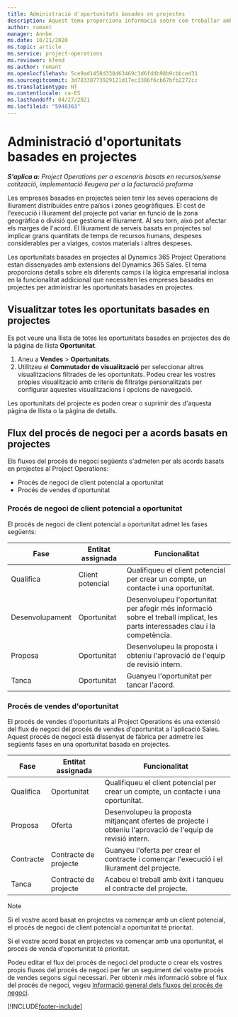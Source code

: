 ```yaml
---
title: Administració d'oportunitats basades en projectes
description: Aquest tema proporciona informació sobre com treballar amb oportunitats relacionades amb els projectes.
author: rumant
manager: Annbe
ms.date: 10/21/2020
ms.topic: article
ms.service: project-operations
ms.reviewer: kfend
ms.author: rumant
ms.openlocfilehash: 5ce9ad1458d338d63469c3d6fddb98b9cbbced31
ms.sourcegitcommit: 3d78338773929121d17ec3386f6cb67bfb2272cc
ms.translationtype: HT
ms.contentlocale: ca-ES
ms.lasthandoff: 04/27/2021
ms.locfileid: "5948363"
---
```

# <a name="manage-project-based-opportunities"></a>Administració d'oportunitats basades en projectes

_**S'aplica a:** Project Operations per a escenaris basats en recursos/sense cotització, implementació lleugera per a la facturació proforma_

Les empreses basades en projectes solen tenir les seves operacions de lliurament distribuïdes entre països i zones geogràfiques. El cost de l'execució i lliurament del projecte pot variar en funció de la zona geogràfica o divisió que gestiona el lliurament. Al seu torn, això pot afectar els marges de l'acord. El lliurament de serveis basats en projectes sol implicar grans quantitats de temps de recursos humans, despeses considerables per a viatges, costos materials i altres despeses.

Les oportunitats basades en projectes al Dynamics 365 Project Operations estan dissenyades amb extensions del Dynamics 365 Sales. El tema proporciona detalls sobre els diferents camps i la lògica empresarial inclosa en la funcionalitat addicional que necessiten les empreses basades en projectes per administrar les oportunitats basades en projectes.

## <a name="view-all-project-based-opportunities"></a>Visualitzar totes les oportunitats basades en projectes

Es pot veure una llista de totes les oportunitats basades en projectes des de la pàgina de llista **Oportunitat**. 

1. Aneu a **Vendes** > **Oportunitats**.
2. Utilitzeu el **Commutador de visualització** per seleccionar altres visualitzacions filtrades de les oportunitats. Podeu crear les vostres pròpies visualització amb criteris de filtratge personalitzats per configurar aquestes visualitzacions i opcions de navegació.

Les oportunitats del projecte es poden crear o suprimir des d'aquesta pàgina de llista o la pàgina de detalls.

## <a name="business-process-flow-for-project-based-deals"></a>Flux del procés de negoci per a acords basats en projectes

Els fluxos del procés de negoci següents s'admeten per als acords basats en projectes al Project Operations:

- Procés de negoci de client potencial a oportunitat
- Procés de vendes d'oportunitat

### <a name="lead-to-opportunity-business-process"></a>Procés de negoci de client potencial a oportunitat 
El procés de negoci de client potencial a oportunitat admet les fases següents:

| Fase | Entitat assignada | Funcionalitat |
| --- | --- | --- |
| Qualifica | Client potencial | Qualifiqueu el client potencial per crear un compte, un contacte i una oportunitat. |
| Desenvolupament | Oportunitat | Desenvolupeu l'oportunitat per afegir més informació sobre el treball implicat, les parts interessades clau i la competència. |
| Proposa | Oportunitat | Desenvolupeu la proposta i obteniu l'aprovació de l'equip de revisió intern. |
| Tanca  | Oportunitat | Guanyeu l'oportunitat per tancar l'acord. |

### <a name="opportunity-sales-process"></a>Procés de vendes d'oportunitat
El procés de vendes d'oportunitats al Project Operations és una extensió del flux de negoci del procés de vendes d'oportunitat a l'aplicació Sales. Aquest procés de negoci està dissenyat de fàbrica per admetre les següents fases en una oportunitat basada en projectes.

| Fase | Entitat assignada | Funcionalitat |
| --- | --- | --- |
| Qualifica | Oportunitat | Qualifiqueu el client potencial per crear un compte, un contacte i una oportunitat. |
| Proposa | Oferta | Desenvolupeu la proposta mitjançant ofertes de projecte i obteniu l'aprovació de l'equip de revisió intern. |
| Contracte | Contracte de projecte | Guanyeu l'oferta per crear el contracte i començar l'execució i el lliurament del projecte. |
| Tanca  | Contracte de projecte | Acabeu el treball amb èxit i tanqueu el contracte del projecte. |

> [!NOTE]
> Si el vostre acord basat en projectes va començar amb un client potencial, el procés de negoci de client potencial a oportunitat té prioritat.
>
> Si el vostre acord basat en projectes va començar amb una oportunitat, el procés de venda d'oportunitat té prioritat.

Podeu editar el flux del procés de negoci del producte o crear els vostres propis fluxos del procés de negoci per fer un seguiment del vostre procés de vendes segons sigui necessari. Per obtenir més informació sobre el flux del procés de negoci, vegeu [Informació general dels fluxos del procés de negoci](/dynamics365/customerengagement/on-premises/customize/business-process-flows-overview).


[!INCLUDE[footer-include](../includes/footer-banner.md)]